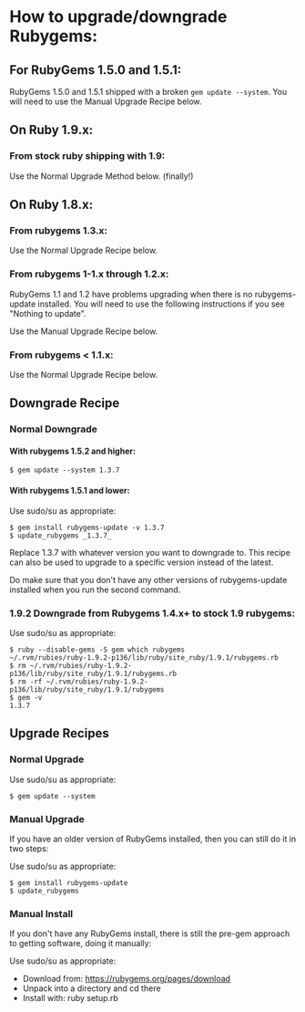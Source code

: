 # How to upgrade/downgrade Rubygems:

## For RubyGems 1.5.0 and 1.5.1:

RubyGems 1.5.0 and 1.5.1 shipped with a broken `gem update --system`. You will
need to use the Manual Upgrade Recipe below.

## On Ruby 1.9.x:

### From stock ruby shipping with 1.9:

Use the Normal Upgrade Method below. (finally!)

## On Ruby 1.8.x:

### From rubygems 1.3.x:

Use the Normal Upgrade Recipe below.

### From rubygems 1-1.x through 1.2.x:

RubyGems 1.1 and 1.2 have problems upgrading when there is no rubygems-update
installed. You will need to use the following instructions if you see "Nothing
to update".

Use the Manual Upgrade Recipe below.

### From rubygems < 1.1.x:

Use the Normal Upgrade Recipe below.

## Downgrade Recipe

### Normal Downgrade

#### With rubygems 1.5.2 and higher:

    $ gem update --system 1.3.7

#### With rubygems 1.5.1 and lower:

Use sudo/su as appropriate:

    $ gem install rubygems-update -v 1.3.7
    $ update_rubygems _1.3.7_

Replace 1.3.7 with whatever version you want to downgrade to. This recipe can
also be used to upgrade to a specific version instead of the latest.

Do make sure that you don't have any other versions of rubygems-update
installed when you run the second command.

### 1.9.2 Downgrade from Rubygems 1.4.x+ to stock 1.9 rubygems:

Use sudo/su as appropriate:

    $ ruby --disable-gems -S gem which rubygems
    ~/.rvm/rubies/ruby-1.9.2-p136/lib/ruby/site_ruby/1.9.1/rubygems.rb
    $ rm ~/.rvm/rubies/ruby-1.9.2-p136/lib/ruby/site_ruby/1.9.1/rubygems.rb
    $ rm -rf ~/.rvm/rubies/ruby-1.9.2-p136/lib/ruby/site_ruby/1.9.1/rubygems
    $ gem -v
    1.3.7

## Upgrade Recipes

### Normal Upgrade

Use sudo/su as appropriate:

    $ gem update --system

### Manual Upgrade

If you have an older version of RubyGems installed, then you can still do it
in two steps:

Use sudo/su as appropriate:

    $ gem install rubygems-update
    $ update_rubygems

### Manual Install

If you don't have any RubyGems install, there is still the pre-gem approach to
getting software, doing it manually:

Use sudo/su as appropriate:

*   Download from: https://rubygems.org/pages/download
*   Unpack into a directory and cd there
*   Install with: ruby setup.rb
